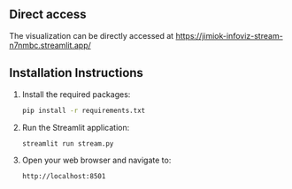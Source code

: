 ## Direct access

The visualization can be directly accessed at https://jimiok-infoviz-stream-n7nmbc.streamlit.app/

## Installation Instructions

1. Install the required packages:
    ```sh
    pip install -r requirements.txt
    ```

2. Run the Streamlit application:
    ```sh
    streamlit run stream.py
    ```

3. Open your web browser and navigate to:
    ```
    http://localhost:8501
    ```